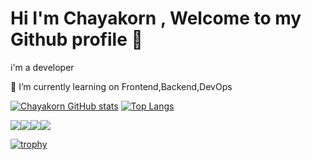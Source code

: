 <h1> Hi I'm Chayakorn , Welcome to my Github profile 👋</h1>

i'm a developer

🌱 I’m currently learning on Frontend,Backend,DevOps


[![Chayakorn GitHub stats](https://github-readme-stats.vercel.app/api?username=chayakorn)](https://github.com/chayakorn/github-readme-stats)
[![Top Langs](https://github-readme-stats.vercel.app/api/top-langs/?username=chayakorn&langs_count=8)](https://github.com/chayakorn/github-readme-stats)

![](http://github-profile-summary-cards.vercel.app/api/cards/repos-per-language?username=chayakorn&theme=nord_dark)![](http://github-profile-summary-cards.vercel.app/api/cards/most-commit-language?username=chayakorn&theme=nord_dark)![](http://github-profile-summary-cards.vercel.app/api/cards/stats?username=chayakorn&theme=nord_dark)![](http://github-profile-summary-cards.vercel.app/api/cards/productive-time?username=chayakorn&theme=nord_dark&utcOffset=8)



[![trophy](https://github-profile-trophy.vercel.app/?username=chayakorn)](https://github.com/chayakorn/github-profile-trophy)
<!--
**chayakorn/chayakorn** is a ✨ _special_ ✨ repository because its `README.md` (this file) appears on your GitHub profile.

Here are some ideas to get you started:

- 🔭 I’m currently working on ...
- 🌱 I’m currently learning ...
- 👯 I’m looking to collaborate on ...
- 🤔 I’m looking for help with ...
- 💬 Ask me about ...
- 📫 How to reach me: ...
- 😄 Pronouns: ...
- ⚡ Fun fact: ...
-->
